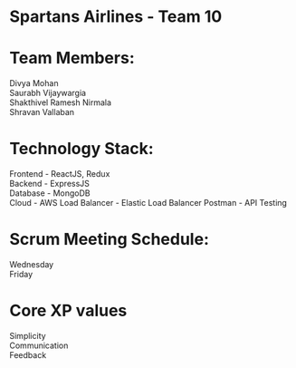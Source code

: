 # Spartans Airlines - Team 10

# Team Members:
Divya Mohan <br>
Saurabh Vijaywargia <br>
Shakthivel Ramesh Nirmala <br>
Shravan Vallaban <br>

# Technology Stack:
Frontend - ReactJS, Redux  <br>
Backend - ExpressJS <br>
Database - MongoDB <br>
Cloud - AWS
Load Balancer - Elastic Load Balancer
Postman - API Testing

# Scrum Meeting Schedule:
Wednesday  <br>
Friday

# Core XP values
Simplicity <br>
Communication <br>
Feedback





